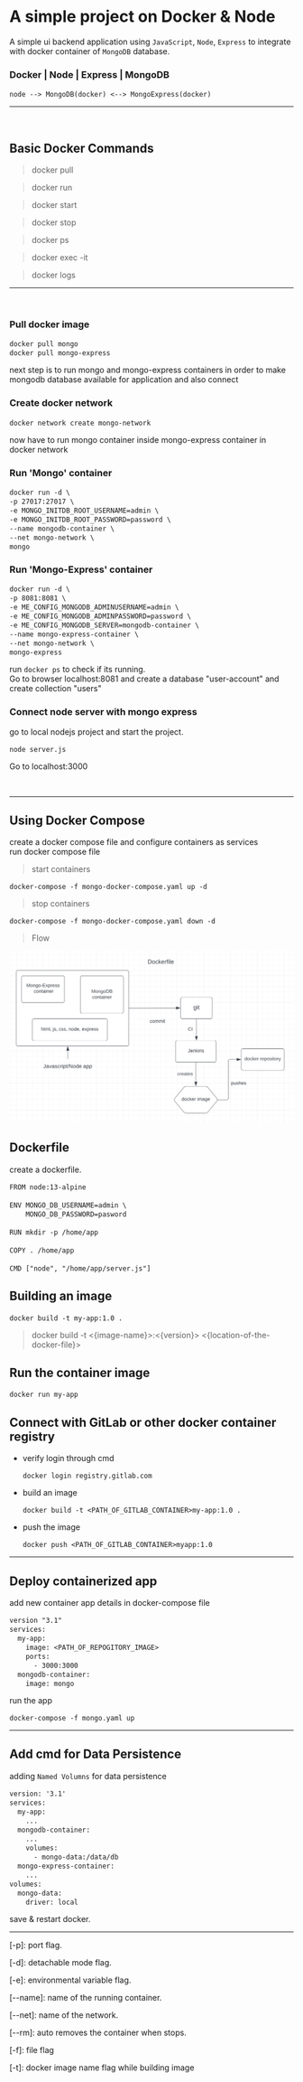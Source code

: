 # A simple project on Docker & Node
A simple ui backend application using `JavaScript`, `Node`, `Express` to integrate with docker container of `MongoDB` database.



### Docker | Node | Express | MongoDB

          
    node --> MongoDB(docker) <--> MongoExpress(docker) 


<hr>
<br>

## Basic Docker Commands
> docker pull 

> docker run

> docker start

> docker stop

> docker ps

> docker exec -it 

> docker logs

<hr>
<br>

### Pull docker image
    docker pull mongo
    docker pull mongo-express

next step is to run mongo and mongo-express containers  in order to make mongodb database available for application and also connect

### Create docker network
    docker network create mongo-network

now have to run mongo container inside mongo-express container in docker network

### Run 'Mongo' container
```
docker run -d \
-p 27017:27017 \
-e MONGO_INITDB_ROOT_USERNAME=admin \
-e MONGO_INITDB_ROOT_PASSWORD=password \
--name mongodb-container \
--net mongo-network \
mongo
```
### Run 'Mongo-Express' container
```
docker run -d \
-p 8081:8081 \
-e ME_CONFIG_MONGODB_ADMINUSERNAME=admin \
-e ME_CONFIG_MONGODB_ADMINPASSWORD=password \
-e ME_CONFIG_MONGODB_SERVER=mongodb-container \
--name mongo-express-container \
--net mongo-network \
mongo-express
```

run `docker ps` to check if its running.  
Go to browser localhost:8081 and create a database "user-account" and create collection "users"

### Connect node server with mongo express
go to local nodejs project and start the project.

    node server.js

Go to localhost:3000


<br>
<hr>

## Using Docker Compose
create a docker compose file and configure containers as services  
run docker compose  file
> start containers
``` 
docker-compose -f mongo-docker-compose.yaml up -d
```
> stop containers  

    docker-compose -f mongo-docker-compose.yaml down -d

>Flow  

![flow](images/img1.png)

## Dockerfile
create a dockerfile.
```
FROM node:13-alpine

ENV MONGO_DB_USERNAME=admin \
    MONGO_DB_PASSWORD=pasword

RUN mkdir -p /home/app

COPY . /home/app

CMD ["node", "/home/app/server.js"]
```


## Building an image
    docker build -t my-app:1.0 .

> docker build -t <{image-name}>:<{version}> <{location-of-the-docker-file}>

## Run the container image
    docker run my-app


## Connect with GitLab or other docker container registry

- verify login through cmd

      docker login registry.gitlab.com

- build an image
      
      docker build -t <PATH_OF_GITLAB_CONTAINER>my-app:1.0 .

- push the image
        
      docker push <PATH_OF_GITLAB_CONTAINER>myapp:1.0

---
## Deploy containerized app
add new container app details in docker-compose file
``` 
version "3.1"
services: 
  my-app:
    image: <PATH_OF_REPOGITORY_IMAGE>
    ports: 
      - 3000:3000
  mongodb-container:
    image: mongo
```

run the app

    docker-compose -f mongo.yaml up

---
## Add cmd for Data Persistence
adding `Named Volumns` for data persistence
```
version: '3.1'
services:
  my-app: 
    ...
  mongodb-container:
    ...
    volumes:
      - mongo-data:/data/db
  mongo-express-container:
    ...
volumes:
  mongo-data:
    driver: local
```
save & restart docker.

---
[-p]: port flag.

[-d]: detachable mode flag.

[-e]: environmental variable flag.

[--name]: name of the running container.

[--net]: name of the network.

[--rm]: auto removes the container when stops.

[-f]: file flag

[-t]: docker image name flag while building image
